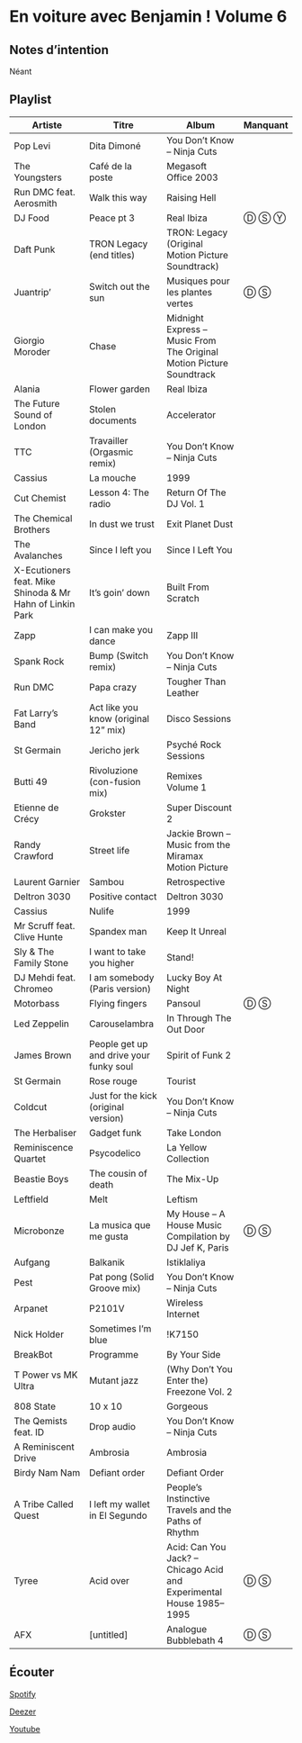 # En voiture avec Benjamin ! Volume 6

## Notes d’intention

Néant

## Playlist

| Artiste                                                  | Titre                                   | Album                                                                | Manquant |
|----------------------------------------------------------|-----------------------------------------|----------------------------------------------------------------------|----------|
| Pop Levi                                                 | Dita Dimoné                             | You Don’t Know – Ninja Cuts                                          |          |
| The Youngsters                                           | Café de la poste                        | Megasoft Office 2003                                                 |          |
| Run DMC feat. Aerosmith                                  | Walk this way                           | Raising Hell                                                         |          |
| DJ Food                                                  | Peace pt 3                              | Real Ibiza                                                           | Ⓓ Ⓢ Ⓨ    |
| Daft Punk                                                | TRON Legacy (end titles)                | TRON: Legacy (Original Motion Picture Soundtrack)                    |          |
| Juantrip’                                                | Switch out the sun                      | Musiques pour les plantes vertes                                     | Ⓓ Ⓢ      |
| Giorgio Moroder                                          | Chase                                   | Midnight Express – Music From The Original Motion Picture Soundtrack |          |
| Alania                                                   | Flower garden                           | Real Ibiza                                                           |          |
| The Future Sound of London                               | Stolen documents                        | Accelerator                                                          |          |
| TTC                                                      | Travailler (Orgasmic remix)             | You Don’t Know – Ninja Cuts                                          |          |
| Cassius                                                  | La mouche                               | 1999                                                                 |          |
| Cut Chemist                                              | Lesson 4: The radio                     | Return Of The DJ Vol. 1                                              |          |
| The Chemical Brothers                                    | In dust we trust                        | Exit Planet Dust                                                     |          |
| The Avalanches                                           | Since I left you                        | Since I Left You                                                     |          |
| X-Ecutioners feat. Mike Shinoda & Mr Hahn of Linkin Park | It’s goin’ down                         | Built From Scratch                                                   |          |
| Zapp                                                     | I can make you dance                    | Zapp III                                                             |          |
| Spank Rock                                               | Bump (Switch remix)                     | You Don’t Know – Ninja Cuts                                          |          |
| Run DMC                                                  | Papa crazy                              | Tougher Than Leather                                                 |          |
| Fat Larry’s Band                                         | Act like you know (original 12” mix)    | Disco Sessions                                                       |          |
| St Germain                                               | Jericho jerk                            | Psyché Rock Sessions                                                 |          |
| Butti 49                                                 | Rivoluzione (con-fusion mix)            | Remixes Volume 1                                                     |          |
| Etienne de Crécy                                         | Grokster                                | Super Discount 2                                                     |          |
| Randy Crawford                                           | Street life                             | Jackie Brown – Music from the Miramax Motion Picture                 |          |
| Laurent Garnier                                          | Sambou                                  | Retrospective                                                        |          |
| Deltron 3030                                             | Positive contact                        | Deltron 3030                                                         |          |
| Cassius                                                  | Nulife                                  | 1999                                                                 |          |
| Mr Scruff feat. Clive Hunte                              | Spandex man                             | Keep It Unreal                                                       |          |
| Sly & The Family Stone                                   | I want to take you higher               | Stand!                                                               |          |
| DJ Mehdi feat. Chromeo                                   | I am somebody (Paris version)           | Lucky Boy At Night                                                   |          |
| Motorbass                                                | Flying fingers                          | Pansoul                                                              | Ⓓ Ⓢ      |
| Led Zeppelin                                             | Carouselambra                           | In Through The Out Door                                              |          |
| James Brown                                              | People get up and drive your funky soul | Spirit of Funk 2                                                     |          |
| St Germain                                               | Rose rouge                              | Tourist                                                              |          |
| Coldcut                                                  | Just for the kick (original version)    | You Don’t Know – Ninja Cuts                                          |          |
| The Herbaliser                                           | Gadget funk                             | Take London                                                          |          |
| Reminiscence Quartet                                     | Psycodelico                             | La Yellow Collection                                                 |          |
| Beastie Boys                                             | The cousin of death                     | The Mix-Up                                                           |          |
| Leftfield                                                | Melt                                    | Leftism                                                              |          |
| Microbonze                                               | La musica que me gusta                  | My House – A House Music Compilation by DJ Jef K, Paris              | Ⓓ Ⓢ      |
| Aufgang                                                  | Balkanik                                | Istiklaliya                                                          |          |
| Pest                                                     | Pat pong (Solid Groove mix)             | You Don’t Know – Ninja Cuts                                          |          |
| Arpanet                                                  | P2101V                                  | Wireless Internet                                                    |          |
| Nick Holder                                              | Sometimes I’m blue                      | !K7150                                                               |          |
| BreakBot                                                 | Programme                               | By Your Side                                                         |          |
| T Power vs MK Ultra                                      | Mutant jazz                             | (Why Don’t You Enter the) Freezone Vol. 2                            |          |
| 808 State                                                | 10 x 10                                 | Gorgeous                                                             |          |
| The Qemists feat. ID                                     | Drop audio                              | You Don’t Know – Ninja Cuts                                          |          |
| A Reminiscent Drive                                      | Ambrosia                                | Ambrosia                                                             |          |
| Birdy Nam Nam                                            | Defiant order                           | Defiant Order                                                        |          |
| A Tribe Called Quest                                     | I left my wallet in El Segundo          | People’s Instinctive Travels and the Paths of Rhythm                 |          |
| Tyree                                                    | Acid over                               | Acid: Can You Jack? – Chicago Acid and Experimental House 1985–1995  | Ⓓ Ⓢ      |
| AFX                                                      | [untitled]                              | Analogue Bubblebath 4                                                | Ⓓ Ⓢ      |

## Écouter

[Spotify](https://open.spotify.com/playlist/1FHU3EcdeTQqxWAXqJFucH)

[Deezer](https://www.deezer.com/playlist/6208130604?utm_source=deezer&utm_content=playlist-6208130604&utm_term=2684091262_1562965691&utm_medium=web)

[Youtube](https://www.youtube.com/playlist?list=PLRBsABaibTyIhnO7K9zJHpvmlpijdLLcn)
